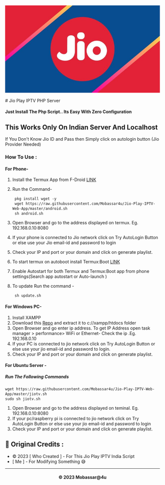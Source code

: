 <p align="center"><img src="https://raw.githubusercontent.com/Mobassar4u/Tata-Play-IPTV-India/main/Project-Images/Jio-Play-Logo.jpg" ></p>  
  # Jio Play IPTV PHP Server

#### Just Install The Php Script.. Its Easy With Zero Configuration

## **This Works Only On Indian Server And Localhost**
> 
If You Don't Know Jio ID and Pass then Simply click on autologin button (Jio Provider Needed)

### **How To Use :**
####  For Phone-

1. Install the Termux App from F-Droid [LINK](https://f-droid.org/repo/com.termux_117.apk "LINK")
2. Run the Command-

        pkg install wget -y
        wget https://raw.githubusercontent.com/Mobassar4u/Jio-Play-IPTV-Web-App/master/android.sh
        sh android.sh

3. Open Browser and go to the address displayed on termux. Eg. 192.168.0.10:8080
4. If your phone is connected to Jio network click on Try AutoLogin Button or else use your Jio email-id and password to login
5. Check your IP and port or your domain and click on generate playlist.
6. To start termux on autoboot install Termux:Boot [LINK](https://f-droid.org/repo/com.termux.boot_7.apk "LINK")
7. Enable Autostart for both Termux and Termux:Boot app from phone settings(Search app autostart or Auto-launch )
8. To update Run the command -

        sh update.sh

####  For Windows PC-
1.  Install XAMPP
2. Download this [Repo](https://github.com/Mobassar4u/Jio-Play-IPTV-Web-App/archive/refs/heads/main.zip "Repo") and extract it to c://xampp/htdocs folder
3. Open Browser and go enter ip address. To get IP Address open task manager > performance> WiFi or Ethernet- Check the ip .Eg. 192.168.0.10
4. If your PC is connected to jio network click on Try AutoLogin Button or else use your jio email-id and password to login.
6. Check your IP and port or your domain and click on generate playlist.

####  For Ubuntu Server -
##### Run The Following Commands

    wget https://raw.githubusercontent.com/Mobassar4u/Jio-Play-IPTV-Web-App/master/jiotv.sh
    sudo sh jiotv.sh
1. Open Browser and go to the address displayed on teminal. Eg. 192.168.0.10:8080
2. If your pc/raspberry pi is connected to jio network click on Try AutoLogin Button or else use your jio email-id and password to login
3. Check your IP and port or your domain and click on generate playlist.

## 📝 Original Credits :

* © 2023 [ Who Created ] - For This Jio Play IPTV India Script
* [ Me ] - For Modifying Something 😅

---
<h4 align='center'>© 2023 Mobassar@4u</h4>

<!-- DO NOT REMOVE THIS CREDIT 🤬 🤬 -->

